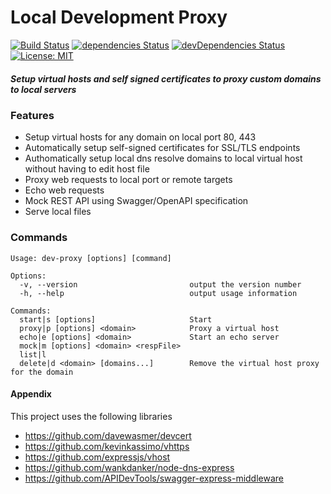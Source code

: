 Local Development Proxy
=======================
[![Build Status](https://travis-ci.org/AnsonT/dev-proxy.svg?branch=master)](https://travis-ci.org/AnsonT/dev-proxy) [![dependencies Status](https://david-dm.org/AnsonT/dev-proxy/status.svg)](https://david-dm.org/AnsonT/dev-proxy) [![devDependencies Status](https://david-dm.org/AnsonT/dev-proxy/dev-status.svg)](https://david-dm.org/AnsonT/dev-proxy?type=dev) [![License: MIT](https://img.shields.io/badge/License-MIT-blue.svg)](https://opensource.org/licenses/MIT)
##### Setup virtual hosts and self signed certificates to proxy custom domains to local servers

### Features

- Setup virtual hosts for any domain on local port 80, 443
- Automatically setup self-signed certificates for SSL/TLS endpoints
- Authomatically setup local dns resolve domains to local virtual host without having to edit host file
- Proxy web requests to local port or remote targets
- Echo web requests
- Mock REST API using Swagger/OpenAPI specification
- Serve local files

### Commands
```
Usage: dev-proxy [options] [command]

Options:
  -v, --version                         output the version number
  -h, --help                            output usage information

Commands:
  start|s [options]                     Start
  proxy|p [options] <domain>            Proxy a virtual host
  echo|e [options] <domain>             Start an echo server
  mock|m [options] <domain> <respFile>
  list|l
  delete|d <domain> [domains...]        Remove the virtual host proxy for the domain
```


#### Appendix
This project uses the following libraries
- https://github.com/davewasmer/devcert
- https://github.com/kevinkassimo/vhttps
- https://github.com/expressjs/vhost
- https://github.com/wankdanker/node-dns-express
- https://github.com/APIDevTools/swagger-express-middleware

